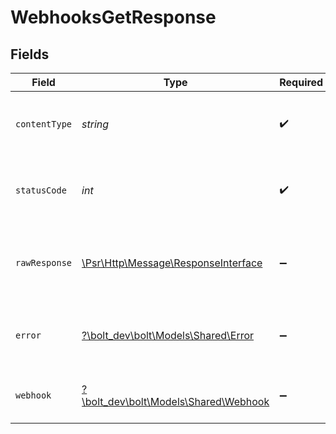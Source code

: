 # WebhooksGetResponse


## Fields

| Field                                                                                                        | Type                                                                                                         | Required                                                                                                     | Description                                                                                                  |
| ------------------------------------------------------------------------------------------------------------ | ------------------------------------------------------------------------------------------------------------ | ------------------------------------------------------------------------------------------------------------ | ------------------------------------------------------------------------------------------------------------ |
| `contentType`                                                                                                | *string*                                                                                                     | :heavy_check_mark:                                                                                           | HTTP response content type for this operation                                                                |
| `statusCode`                                                                                                 | *int*                                                                                                        | :heavy_check_mark:                                                                                           | HTTP response status code for this operation                                                                 |
| `rawResponse`                                                                                                | [\Psr\Http\Message\ResponseInterface](https://www.php-fig.org/psr/psr-7/#33-psrhttpmessageresponseinterface) | :heavy_minus_sign:                                                                                           | Raw HTTP response; suitable for custom response parsing                                                      |
| `error`                                                                                                      | [?\bolt_dev\bolt\Models\Shared\Error](../../models/shared/Error.md)                                          | :heavy_minus_sign:                                                                                           | The specified resource was not found                                                                         |
| `webhook`                                                                                                    | [?\bolt_dev\bolt\Models\Shared\Webhook](../../models/shared/Webhook.md)                                      | :heavy_minus_sign:                                                                                           | Webhook information has been retrieved                                                                       |